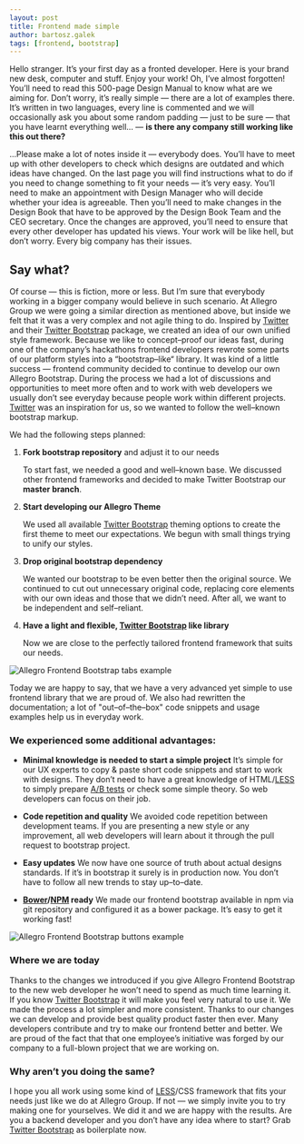 ```yaml
---
layout: post
title: Frontend made simple
author: bartosz.galek
tags: [frontend, bootstrap]
---
```


Hello stranger. It’s your first day as a fronted developer. Here is your brand new desk, computer and stuff.
Enjoy your work! Oh, I’ve almost forgotten! You’ll need to read this 500-page Design Manual to know what are we aiming for.
Don’t worry, it’s really simple — there are a lot of examples there. It’s written in two languages, every line is commented
and we will occasionally ask you about some random padding — just to be sure — that you have learnt everything well… — **is there any company still working like this out there?**

…Please make a lot of notes inside it — everybody does. You’ll have to meet up with other developers to check which
designs are outdated and which ideas have changed. On the last page you will find instructions what to do if you need to
change something to fit your needs — it’s very easy. You’ll need to make an appointment with Design Manager who will decide whether your idea is agreeable.
Then you’ll need to make changes in the Design Book that have to be approved by the Design Book Team and the CEO secretary.
Once the changes are approved, you’ll need to ensure that every other developer has updated his views. Your work will be like hell, but don’t worry.
Every big company has their issues.

## Say what?
Of course — this is fiction, more or less. But I’m sure that everybody working in a bigger company would believe in such scenario.
At Allegro Group we were going a similar direction as mentioned above, but inside we felt that it was a very complex and not agile thing to do.
Inspired by [Twitter](http://twitter.com/ "Connect with your friends — and other fascinating people.") and their [Twitter Bootstrap](http://getbootstrap.com/ "Bootstrap is the most popular HTML, CSS, and JS framework for developing responsive, mobile first projects on the web.") package, we created an idea of our own unified style framework.
Because we like to concept–proof our ideas fast, during one of the company’s hackathons frontend developers
rewrote some parts of our platform styles into a “bootstrap–like“ library.
It was kind of a little success — frontend community decided to continue to develop our own Allegro Bootstrap.
During the process we had a lot of discussions and opportunities to meet more often and to work with web developers we usually
don’t see everyday because people work within different projects. [Twitter](http://twitter.com/ "Connect with your friends — and other fascinating people.") was an inspiration for us, so we wanted to follow the well–known bootstrap markup.

We had the following steps planned:

1.  **Fork bootstrap repository** and adjust it to our needs

    To start fast, we needed a good and well–known base. We discussed other frontend frameworks and decided to make Twitter Bootstrap our **master branch**.

1.  **Start developing our Allegro Theme**

    We used all available [Twitter Bootstrap](http://getbootstrap.com/ "Bootstrap is the most popular HTML, CSS, and JS framework for developing responsive, mobile first projects on the web.") theming options to create the first theme to meet our expectations. We begun with small things trying to unify our styles.

1.  **Drop original bootstrap dependency**

    We wanted our bootstrap to be even better then the original source. We continued to cut out unnecessary original code, replacing core elements with our own ideas and those that we didn’t need. After all, we want to be independent and self–reliant.

1.  **Have a light and flexible, [Twitter Bootstrap](http://getbootstrap.com/ "Bootstrap is the most popular HTML, CSS, and JS framework for developing responsive, mobile first projects on the web.") like library**

    Now we are close to the perfectly tailored frontend framework that suits our needs.

![Allegro Frontend Bootstrap tabs example](/img/articles/2015-02-19-frontend-made-simple/tabs.png "Allegro Frontend Bootstrap tabs example")

Today we are happy to say, that we have a very advanced yet simple to use frontend library that we are proud of.
We also had rewritten the documentation; a lot of "out–of–the–box" code snippets and usage examples help us in everyday work.

### We experienced some additional advantages:

*   **Minimal knowledge is needed to start a simple project**
    It’s simple for our UX experts to copy &amp; paste short code snippets and start to work with designs. They don’t need to have a great knowledge of HTML/[LESS](http://en.wikipedia.org/wiki/Less_%28stylesheet_language%29) to simply prepare [A/B tests]("http://en.wikipedia.org/wiki/A/B_testing") or check some simple theory. So web developers can focus on their job.

*   **Code repetition and quality**
    We avoided code repetition between development teams. If you are presenting a new style or any improvement, all web developers will learn about it through the pull request to bootstrap project.

*   **Easy updates**
    We now have one source of truth about actual designs standards. If it’s in bootstrap it surely is in production now. You don’t have to follow all new trends to stay up–to–date.

*   **[Bower](http://bower.io/ "A package manager for the web")/[NPM](https://www.npmjs.com/ "npm is the package manager for node") ready**
    We made our frontend bootstrap available in npm via git repository and configured it as a bower package. It’s easy to get it working fast!

![Allegro Frontend Bootstrap buttons example](/img/articles/2015-02-19-frontend-made-simple/buttons.png "Allegro Frontend Bootstrap buttons example")

### Where we are today

Thanks to the changes we introduced if you give Allegro Frontend Bootstrap to the new web developer he won’t need to spend as much time learning it.
If you know [Twitter Bootstrap](http://getbootstrap.com/ "Bootstrap is the most popular HTML, CSS, and JS framework for developing responsive, mobile first projects on the web.") it will make you feel very natural to use it. We made the process a lot simpler and more consistent.
Thanks to our changes we can develop and provide best quality product faster then ever.
Many developers contribute and try to make our frontend better and better.
We are proud of the fact that that one employee’s initiative was forged by our company to a full-blown project that we are working on.

### Why aren’t you doing the same?

I hope you all work using some kind of [LESS](http://en.wikipedia.org/wiki/Less_%28stylesheet_language%29)/CSS framework that fits your needs just like we do at Allegro Group. If not — we simply invite you to try making one for yourselves.
We did it and we are happy with the results. Are you a backend developer and you don’t have any idea where to start? Grab [Twitter Bootstrap](http://getbootstrap.com/ "Bootstrap is the most popular HTML, CSS, and JS framework for developing responsive, mobile first projects on the web.") as boilerplate now.
